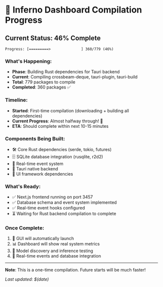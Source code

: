 # 🦀 Inferno Dashboard Compilation Progress

## Current Status: **46% Complete**

```
Progress: [=========>              ] 360/779 (46%)
```

### What's Happening:
- **Phase**: Building Rust dependencies for Tauri backend
- **Current**: Compiling crossbeam-deque, tauri-plugin, tauri-build
- **Total**: 779 packages to compile
- **Completed**: 360 packages ✅

### Timeline:
- **Started**: First-time compilation (downloading + building all dependencies)
- **Current Progress**: Almost halfway through! 🎯
- **ETA**: Should complete within next 10-15 minutes

### Components Being Built:
- 🛠️ Core Rust dependencies (serde, tokio, futures)
- 🗄️ SQLite database integration (rusqlite, r2d2)
- 🔄 Real-time event system
- 📱 Tauri native backend
- 🎨 UI framework dependencies

### What's Ready:
- ✅ Next.js frontend running on port 3457
- ✅ Database schema and event system implemented
- ✅ Real-time event hooks configured
- ⏳ Waiting for Rust backend compilation to complete

### Once Complete:
1. 🚀 GUI will automatically launch
2. 📊 Dashboard will show real system metrics
3. 🤖 Model discovery and inference testing
4. 📡 Real-time events and database integration

---

**Note**: This is a one-time compilation. Future starts will be much faster!

*Last updated: $(date)*